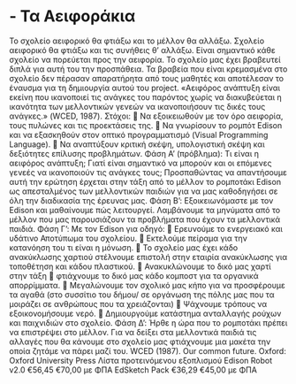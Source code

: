 # - Τα Αειφοράκια
Το σχολείο αειφορικό θα φτιάξω και το μέλλον θα αλλάξω.
Σχολείο αειφορικό θα φτιάξω και τις συνήθεις θ’ αλλάξω.
Είναι σημαντικό κάθε σχολείο να πορεύεται προς την αειφορία. Το σχολείο μας έχει
βραβευτεί διπλά για αυτή του την προσπάθεια. Τα βραβεία που είναι κρεμασμένα
στο σχολείο δεν πέρασαν απαρατήρητα από τους μαθητές και αποτέλεσαν το
έναυσμα για τη δημιουργία αυτού του project.
«Αειφόρος ανάπτυξη είναι εκείνη που ικανοποιεί τις ανάγκες του παρόντος χωρίς
να διακυβεύεται η ικανότητα των μελλοντικών γενεών να ικανοποιήσουν τις δικές
τους ανάγκες.» (WCED, 1987).
Στόχοι:
 Να εξοικειωθούν με τον όρο αειφορία, τους πυλώνες και τις προεκτάσεις
της.
 Να γνωρίσουν το ρομπότ Edison και να εξασκηθούν στον οπτικό
προγραμματισμό (Visual Programming Language).
 Να αναπτύξουν κριτική σκέψη, υπολογιστική σκέψη και δεξιότητες επίλυσης
προβλημάτων.
Φάση Α’ (πρόβλημα): Τι είναι η αειφόρος ανάπτυξη; Γιατί είναι σημαντικό να
μπορούν και οι επόμενες γενεές να ικανοποιούν τις ανάγκες τους; Προσπαθώντας
να απαντήσουμε αυτή την ερώτηση έρχεται στην τάξη από το μέλλον το ρομποτάκι
Edison ως απεσταλμένος των μελλοντικών παιδιών για να μας καθοδηγήσει σε όλη
την διαδικασία της έρευνας μας.
Φάση Β’: Εξοικειωνόμαστε με τον Edison και μαθαίνουμε πώς λειτουργεί.
Λαμβάνουμε τα μηνύματα από το μέλλον που μας παρουσιάζουν τα προβλήματα
που έχουν τα μελλοντικά παιδιά.
Φάση Γ’: Με τον Edison για οδηγό:
 Ερευνούμε το ενεργειακό και υδάτινο Αποτύπωμα του σχολείου.
 Εκτελούμε πείραμα για την κατανόηση του τι είναι η μόνωση.
 Το σχολείο μας έχει κάδο ανακύκλωσης χαρτιού στέλνουμε επιστολή στην
εταιρία ανακύκλωσης για τοποθέτηση και κάδου πλαστικού.
 Ανακυκλώνουμε το δικό μας χαρτί στην τάξη
 φτιάχνουμε το δικό μας κάδο κομποστ για τα οργανικά απορρίμματα.
 Μεγαλώνουμε τον σχολικό μας κήπο για να προσφέρουμε τα αγαθά (στο
συσσίτιο του δήμου/ σε οργάνωση της πόλης μας που τα μοιράζει σε
ανθρώπους που τα χρειάζονται)
 Ψάχνουμε τρόπους να εξοικονομήσουμε νερό.
 Δημιουργούμε κατάστημα ανταλλαγής ρούχων και παιχνιδιών στο σχολείο.
Φάση Δ’: Ήρθε η ώρα που το ρομποτάκι πρέπει να επιστρέψει στο μέλλον. Για να
δείξει στα μελλοντικά παιδιά τις αλλαγές που θα κάνουμε στο σχολείο μας
φτιάχνουμε μια μακέτα την οποία ζητάμε να πάρει μαζί του.
WCED (1987). Our common future. Oxford: Oxford University Press
Λίστα προτεινόμενου εξοπλισμού
Edison Robot v2.0
€56,45 €70,00 με ΦΠΑ
EdSketch Pack
€36,29 €45,00 με ΦΠΑ
